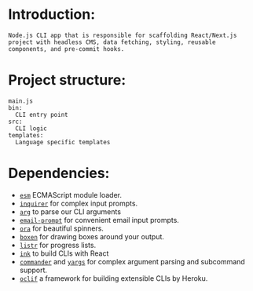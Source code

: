 # Introduction:
    Node.js CLI app that is responsible for scaffolding React/Next.js project with headless CMS, data fetching, styling, reusable components, and pre-commit hooks.
  
# Project structure:
    main.js
    bin: 
      CLI entry point
    src: 
      CLI logic
    templates:
      Language specific templates


# Dependencies:
  - [`esm`](https://www.npmjs.com/package/esm) ECMAScript module loader.
- [`inquirer`](https://www.npmjs.com/package/inquirer) for complex input prompts.
- [`arg`](https://www.npmjs.com/package/arg) to parse our CLI arguments
- [`email-prompt`](http://npm.im/email-prompt) for convenient email input prompts.
- [`ora`](http://npm.im/ora) for beautiful spinners.
- [`boxen`](http://npm.im/boxen) for drawing boxes around your output.
- [`listr`](http://npm.im/listr) for progress lists.
- [`ink`](http://npm.im/ink) to build CLIs with React
- [`commander`](http://npm.im/commander) and [`yargs`](https://www.npmjs.com/package/yargs) for complex argument parsing and subcommand support.
- [`oclif`](https://oclif.io/) a framework for building extensible CLIs by Heroku.
   

<!-- # Commands: -->

